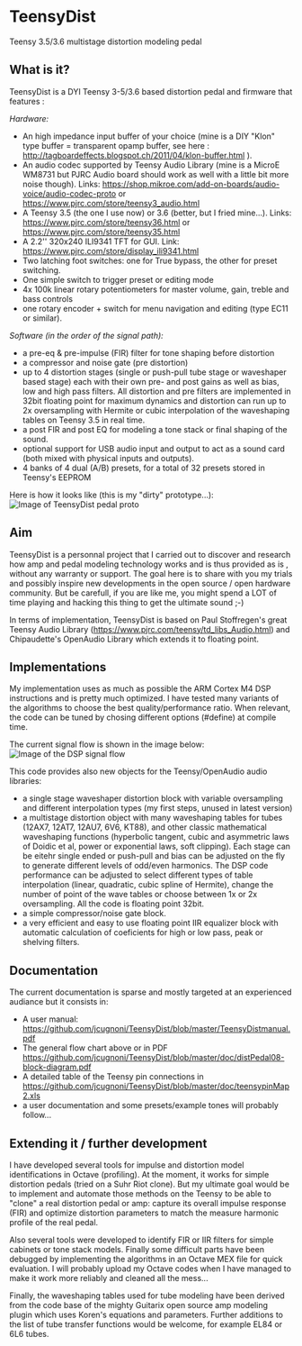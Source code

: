 # TeensyDist
Teensy 3.5/3.6 multistage distortion modeling pedal

## What is it?

TeensyDist is a DYI Teensy 3-5/3.6 based distortion pedal and firmware that features :

_Hardware:_

* An high impedance input buffer of your choice (mine is a DIY "Klon" type buffer = transparent opamp buffer, see here : http://tagboardeffects.blogspot.ch/2011/04/klon-buffer.html
). 
* An audio codec supported by Teensy Audio Library (mine is a MicroE WM8731 but PJRC Audio board should work as well with a little bit more noise though). Links:  https://shop.mikroe.com/add-on-boards/audio-voice/audio-codec-proto or https://www.pjrc.com/store/teensy3_audio.html
* A Teensy 3.5 (the one I use now) or 3.6 (better, but I fried mine...). Links: https://www.pjrc.com/store/teensy36.html or https://www.pjrc.com/store/teensy35.html
* A 2.2'' 320x240 ILI9341 TFT for GUI. Link: https://www.pjrc.com/store/display_ili9341.html
* Two latching foot switches: one for True bypass, the other for preset switching.
* One simple switch to trigger preset or editing mode
* 4x 100k linear rotary potentiometers for master volume, gain, treble and bass controls
* one rotary encoder + switch for menu navigation and editing (type EC11 or similar).

_Software (in the order of the signal path):_

* a pre-eq & pre-impulse (FIR) filter for tone shaping before distortion
* a compressor and noise gate (pre distortion)
* up to 4 distortion stages (single or push-pull tube stage or waveshaper based stage) each with their own pre- and post gains as well as bias, low and high pass filters. All distortion and pre filters are implemented in 32bit floating point for maximum dynamics and distortion can run up to 2x oversampling with Hermite or cubic interpolation of the waveshaping tables on Teensy 3.5 in real time.
* a post FIR and post EQ for modeling a tone stack or final shaping of the sound.
* optional support for USB audio input  and output to act as a sound card (both mixed with physical inputs and outputs).
* 4 banks of 4 dual (A/B) presets, for a total of 32 presets stored in Teensy's EEPROM

Here is how it looks like (this is my "dirty" prototype...):
![Image of TeensyDist pedal proto](https://github.com/jcugnoni/TeensyDist/blob/master/TeensyDistPicture.png)

## Aim
TeensyDist is a personnal project that I carried out to discover and research how amp and pedal modeling technology works and is thus provided as is , without any warranty or support. The goal here is to share with you my trials and possibly inspire new developments in the open source / open hardware community. But be carefull, if you are like me, you might spend a LOT of time playing and hacking this thing to get the ultimate sound ;-)

In terms of implementation, TeensyDist is based on  Paul Stoffregen's great Teensy Audio Library (https://www.pjrc.com/teensy/td_libs_Audio.html) and Chipaudette's OpenAudio Library which extends it to floating point.

## Implementations
My implementation uses as much as possible the ARM Cortex M4 DSP instructions and is pretty much optimized. I have tested many variants of the algorithms to choose the best quality/performance ratio. When relevant, the code can be tuned by chosing different options (#define) at compile time.

The current signal flow is shown in the image below:
![Image of the DSP signal flow](https://github.com/jcugnoni/TeensyDist/blob/master/TeensyDistSignalFlow.png)

This code provides also new objects for the Teensy/OpenAudio audio libraries:
* a single stage waveshaper distortion block with variable oversampling and different interpolation types (my first steps, unused in latest version)
* a multistage distortion object with many waveshaping tables for tubes (12AX7, 12AT7, 12AU7, 6V6, KT88), and other classic mathematical waveshaping functions (hyperbolic tangent, cubic and asymmetric laws of Doidic et al, power or exponential laws, soft clipping). Each stage can be eitehr single ended or push-pull and bias can be adjusted on the fly to generate different levels of odd/even harmonics. The DSP code performance can be adjusted to select different types of table interpolation (linear, quadratic, cubic spline of Hermite), change the number of point of the wave tables or choose between 1x or 2x oversampling. All the code is floating point 32bit.
* a simple compressor/noise gate block.
* a very efficient and easy to use floating point IIR equalizer block with automatic calculation of coeficients for high or low pass, peak or shelving filters.

## Documentation
The current documentation is sparse and mostly targeted at an experienced audiance but it consists in:
* A user manual: https://github.com/jcugnoni/TeensyDist/blob/master/TeensyDistmanual.pdf
* The general flow chart above or in PDF https://github.com/jcugnoni/TeensyDist/blob/master/doc/distPedal08-block-diagram.pdf
* A detailed table of the Teensy pin connections  in https://github.com/jcugnoni/TeensyDist/blob/master/doc/teensypinMap2.xls
* a user documentation and some presets/example tones will probably follow... 

## Extending it / further development
I have developed several tools for impulse and distortion model identifications in Octave (profiling). At the moment, it works for simple distortion pedals (tried on a Suhr Riot clone). But my ultimate goal would be to implement and automate those methods on the Teensy to be able to "clone" a real distortion pedal or amp: capture its overall impulse response (FIR) and optimize distortion parameters to match the measure harmonic profile of the real pedal. 

Also several tools were developed to identify FIR or IIR filters for simple cabinets or tone stack models. Finally some difficult parts have been debugged by implementing the algorithms in an Octave MEX file for quick evaluation. 
I will probably upload my Octave codes when I have managed to make it work more reliably and cleaned all the mess...

Finally, the waveshaping tables used for tube modeling have been derived from the code base of the mighty Guitarix open source amp modeling plugin which uses Koren's equations and parameters. Further additions to the list of tube transfer functions would be welcome, for example EL84 or 6L6 tubes.


